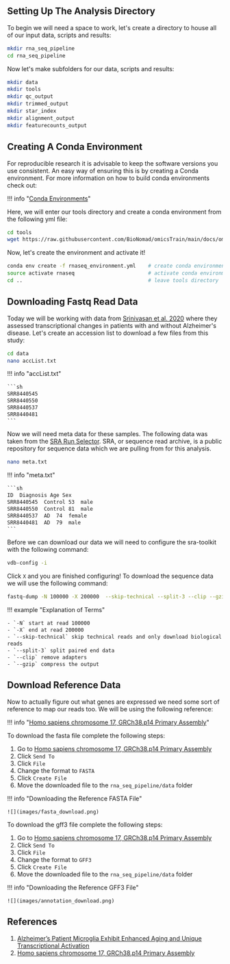 ## Setting Up The Analysis Directory

To begin we will need a space to work, let's create a directory to house all of our input data, scripts and results:

```sh
mkdir rna_seq_pipeline
cd rna_seq_pipeline
```

Now let's make subfolders for our data, scripts and results:

```sh
mkdir data
mkdir tools
mkdir qc_output
mkdir trimmed_output
mkdir star_index
mkdir alignment_output
mkdir featurecounts_output
```


## Creating A Conda Environment

For reproducible research it is advisable to keep the software versions you use consistent. An easy way of ensuring this is by creating a Conda environment. For more information on how to build conda environments check out:

!!! info "[Conda Environments](../../../programming_languages_tools/conda/conda_environment.md)"

Here, we will enter our tools directory and create a conda environment from the following yml file:

```sh
cd tools
wget https://raw.githubusercontent.com/BioNomad/omicsTrain/main/docs/omics/transcriptomics/bulk_rna_seq/data/rnaseq_environment.yml
```

Now, let's create the environment and activate it!

```sh
conda env create -f rnaseq_environment.yml    # create conda environment
source activate rnaseq                        # activate conda environment
cd ..                                         # leave tools directory
```

## Downloading Fastq Read Data

Today we will be working with data from [Srinivasan et al. 2020](https://www.ncbi.nlm.nih.gov/pmc/articles/PMC7422733/) where they assessed transcriptional changes in patients with and without Alzheimer's disease. Let's create an accession list to download a few files from this study:

```sh
cd data
nano accList.txt
```

!!! info "accList.txt"

    ```sh
    SRR8440545
    SRR8440550
    SRR8440537
    SRR8440481
    ```

Now we will need meta data for these samples. The following data was taken from the [SRA Run Selector](https://www.ncbi.nlm.nih.gov/Traces/study/?acc=PRJNA515044&o=acc_s%3Aa). SRA, or sequence read archive, is a public repository for sequence data which we are pulling from for this analysis.

```sh
nano meta.txt
```

!!! info "meta.txt"

    ```sh
    ID  Diagnosis Age Sex
    SRR8440545  Control 53  male
    SRR8440550  Control 81  male
    SRR8440537  AD  74  female
    SRR8440481  AD  79  male
    ```

Before we can download our data we will need to configure the sra-toolkit with the following command:

```sh
vdb-config -i
```

Click `X` and you are finished configuring! To download the sequence data we will use the following command:

```sh
fastq-dump -N 100000 -X 200000  --skip-technical --split-3 --clip --gzip  $(<./accList.txt)
```

!!! example "Explanation of Terms"

    - `-N` start at read 100000
    - `-X` end at read 200000
    - `--skip-technical` skip technical reads and only download biological reads
    - `--split-3` split paired end data
    - `--clip` remove adapters
    - `--gzip` compress the output
    

## Download Reference Data

Now to actually figure out what genes are expressed we need some sort of reference to map our reads too. We will be using the following reference:

!!! info "[Homo sapiens chromosome 17, GRCh38.p14 Primary Assembly](https://www.ncbi.nlm.nih.gov/nuccore/NC_000017.11)"

To download the fasta file complete the following steps:

1. Go to [Homo sapiens chromosome 17, GRCh38.p14 Primary Assembly](https://www.ncbi.nlm.nih.gov/nuccore/NC_000017.11)
2. Click `Send To`
3. Click `File`
4. Change the format to `FASTA`
5. Click `Create File`
6. Move the downloaded file to the `rna_seq_pipeline/data` folder


!!! info "Downloading the Reference FASTA File"

    ![](images/fasta_download.png)
    
To download the gff3 file complete the following steps:

1. Go to [Homo sapiens chromosome 17, GRCh38.p14 Primary Assembly](https://www.ncbi.nlm.nih.gov/nuccore/NC_000017.11)
2. Click `Send To`
3. Click `File`
4. Change the format to `GFF3`
5. Click `Create File`
6. Move the downloaded file to the `rna_seq_pipeline/data` folder

!!! info "Downloading the Reference GFF3 File"

    ![](images/annotation_download.png)
    
    

## References

1. [Alzheimer’s Patient Microglia Exhibit Enhanced Aging and Unique Transcriptional Activation](https://www.ncbi.nlm.nih.gov/pmc/articles/PMC7422733/)
2. [Homo sapiens chromosome 17, GRCh38.p14 Primary Assembly](https://www.ncbi.nlm.nih.gov/nuccore/NC_000017.11)
